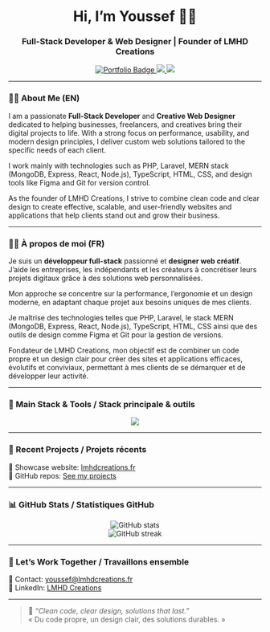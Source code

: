 <!-- 👋 Présentation rapide -->
<h1 align="center">Hi, I’m Youssef 👨‍💻</h1>
<h3 align="center">Full-Stack Developer & Web Designer | Founder of LMHD Creations</h3>

<p align="center">
  <a href="https://lmhdcreations.fr" target="_blank">
    <img src="https://img.shields.io/badge/Portfolio-lmhdcreations.fr-%230077B5?style=for-the-badge&logo=google-chrome&logoColor=white" alt="Portfolio Badge" />
  </a>
  <a href="mailto:youssef@lmhdcreations.fr">
    <img src="https://img.shields.io/badge/Email-youssef@lmhdcreations.fr-EA4335?style=for-the-badge&logo=gmail&logoColor=white" />
  </a>
  <a href="https://www.linkedin.com/company/lmhdcreations">
    <img src="https://img.shields.io/badge/LinkedIn-LMHD%20Creations-0077B5?style=for-the-badge&logo=linkedin&logoColor=white" />
  </a>
</p>

---

### 👨‍💼 About Me (EN)

I am a passionate **Full-Stack Developer** and **Creative Web Designer** dedicated to helping businesses, freelancers, and creatives bring their digital projects to life. With a strong focus on performance, usability, and modern design principles, I deliver custom web solutions tailored to the specific needs of each client.

I work mainly with technologies such as PHP, Laravel, MERN stack (MongoDB, Express, React, Node.js), TypeScript, HTML, CSS, and design tools like Figma and Git for version control.

As the founder of LMHD Creations, I strive to combine clean code and clear design to create effective, scalable, and user-friendly websites and applications that help clients stand out and grow their business.

---

### 👨‍💼 À propos de moi (FR)

Je suis un **développeur full-stack** passionné et **designer web créatif**. J’aide les entreprises, les indépendants et les créateurs à concrétiser leurs projets digitaux grâce à des solutions web personnalisées.

Mon approche se concentre sur la performance, l’ergonomie et un design moderne, en adaptant chaque projet aux besoins uniques de mes clients.

Je maîtrise des technologies telles que PHP, Laravel, le stack MERN (MongoDB, Express, React, Node.js), TypeScript, HTML, CSS ainsi que des outils de design comme Figma et Git pour la gestion de versions.

Fondateur de LMHD Creations, mon objectif est de combiner un code propre et un design clair pour créer des sites et applications efficaces, évolutifs et conviviaux, permettant à mes clients de se démarquer et de développer leur activité.

---

### 🧰 Main Stack & Tools / Stack principale & outils

<p align="center">
  <img src="https://skillicons.dev/icons?i=html,css,sass,js,ts,php,laravel,react,nodejs,express,mongodb,figma,git,github" />
</p>

---

### 🚀 Recent Projects / Projets récents

🔗 Showcase website: [lmhdcreations.fr](https://lmhdcreations.fr)  
📁 GitHub repos: [See my projects](https://github.com/tonprofil?tab=repositories)

---

### 📊 GitHub Stats / Statistiques GitHub

<p align="center">
  <img src="https://github-readme-stats.vercel.app/api?username=tonprofil&show_icons=true&theme=tokyonight&hide_border=true&hide_title=true" alt="GitHub stats" />
  <br/>
  <img src="https://github-readme-streak-stats.herokuapp.com?user=tonprofil&theme=tokyonight&hide_border=true" alt="GitHub streak" />
</p>

---

### 🤝 Let’s Work Together / Travaillons ensemble

📧 Contact: youssef@lmhdcreations.fr  
💼 LinkedIn: [LMHD Creations](https://www.linkedin.com/company/lmhdcreations)

---

> 🧠 *“Clean code, clear design, solutions that last.”*  
> « Du code propre, un design clair, des solutions durables. »
